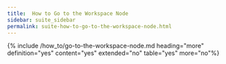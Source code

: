 ```yaml
---
title:  How to Go to the Workspace Node
sidebar: suite_sidebar
permalink: suite-how-to-go-to-the-workspace-node.html
---
```


{% include /how_to/go-to-the-workspace-node.md heading="more" definition="yes" content="yes" extended="no" table="yes" more="no"%}